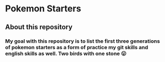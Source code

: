 # Pokemon Starters

## About this repository

### My goal with this repository is to list the first three generations of pokemon starters as a form of practice my git skills and english skills as well. Two birds with one stone 😛
